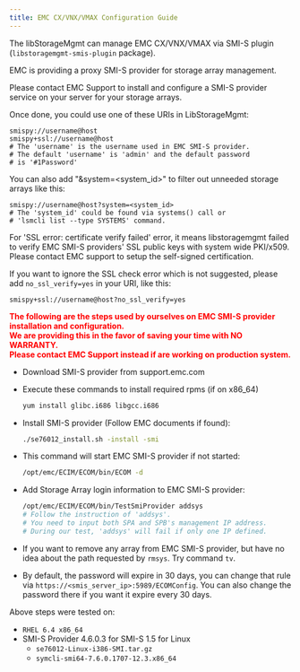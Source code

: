 ```yaml
---
title: EMC CX/VNX/VMAX Configuration Guide
---
```


The libStorageMgmt can manage EMC CX/VNX/VMAX via SMI-S plugin
(`libstoragemgmt-smis-plugin` package).

EMC is providing a proxy SMI-S provider for storage array management.

Please contact EMC Support to install and configure a SMI-S provider
service on your server for your storage arrays.

Once done, you could use one of these URIs in LibStorageMgmt:

```
smispy://username@host
smispy+ssl://username@host
# The 'username' is the username used in EMC SMI-S provider.
# The default 'username' is 'admin' and the default password
# is '#1Password'
```

You can also add "&system=<system_id>" to filter out unneeded storage
arrays like this:

```
smispy://username@host?system=<system_id>
# The 'system_id' could be found via systems() call or
# 'lsmcli list --type SYSTEMS' command.
```

For 'SSL error: certificate verify failed' error, it means
libstoragemgmt failed to verify EMC SMI-S providers' SSL public keys
with system wide PKI/x509.
Please contact EMC support to setup the self-signed certification.

If you want to ignore the SSL check error which is not suggested, please
add `no_ssl_verify=yes` in your URI, like this:

```
smispy+ssl://username@host?no_ssl_verify=yes
```

<p style="color: red">
<b>
The following are the steps used by ourselves on EMC SMI-S provider
<br>
installation and configuration.
<br>
We are providing this in the favor of saving your time with NO WARRANTY.
<br>
Please contact EMC Support instead if are working on production system.
</b>
</p>

* Download SMI-S provider from support.emc.com

* Execute these commands to install required rpms (if on x86_64)

    ```bash
    yum install glibc.i686 libgcc.i686
    ```

* Install SMI-S provider (Follow EMC documents if found):

    ```bash
    ./se76012_install.sh -install -smi
    ```

* This command will start EMC SMI-S provider if not started:

    ```bash
    /opt/emc/ECIM/ECOM/bin/ECOM -d
    ```

* Add Storage Array login information to EMC SMI-S provider:

    ```bash
    /opt/emc/ECIM/ECOM/bin/TestSmiProvider addsys
    # Follow the instruction of 'addsys'.
    # You need to input both SPA and SPB's management IP address.
    # During our test, 'addsys' will fail if only one IP defined.
    ```

* If you want to remove any array from EMC SMI-S provider,
  but have no idea about the path requested by `rmsys`.
  Try command `tv`.

* By default, the password will expire in 30 days, you can change
  that rule via `https://<smis_server_ip>:5989/ECOMConfig`. You can
  also change the password there if you want it expire every 30 days.

Above steps were tested on:

* `RHEL 6.4 x86_64`
* SMI-S Provider 4.6.0.3 for SMI-S 1.5 for Linux
    * `se76012-Linux-i386-SMI.tar.gz`
    * `symcli-smi64-7.6.0.1707-12.3.x86_64`

